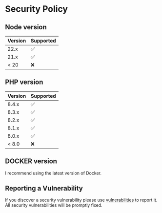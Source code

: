 # Security Policy

## Node version

| Version | Supported          |
|---------|--------------------|
| 22.x    | :white_check_mark: |
| 21.x    | :white_check_mark: |
| < 20    | :x:                |

## PHP version

| Version | Supported          |
|---------|--------------------|
| 8.4.x   | :white_check_mark: |
| 8.3.x   | :white_check_mark: |
| 8.2.x   | :white_check_mark: |
| 8.1.x   | :white_check_mark: |
| 8.0.x   | :white_check_mark: |
| < 8.0   | :x:                |

## DOCKER version
I recommend using the latest version of Docker.

## Reporting a Vulnerability

If you discover a security vulnerability please use [vulnerabilities](https://github.com/seguinleo/Bloc-notes/security) to report it. All security vulnerabilities will be promptly fixed.

